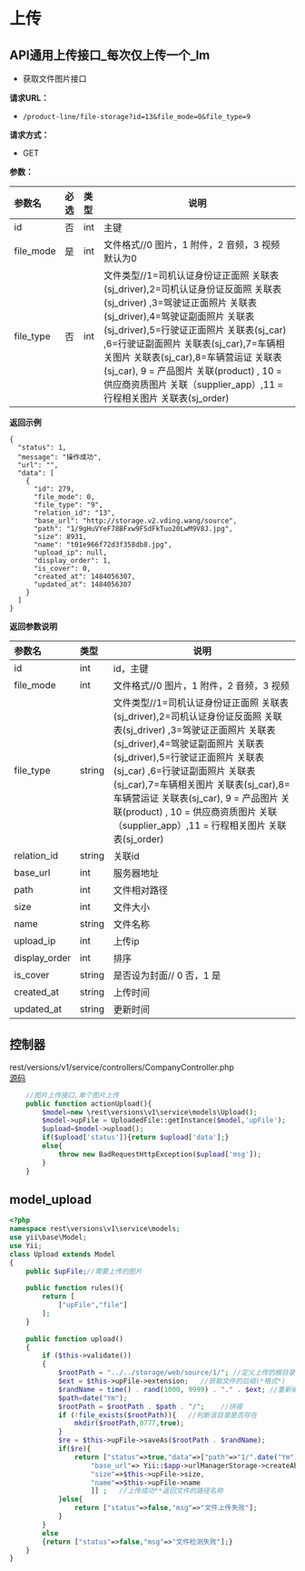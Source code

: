 # 上传

## API通用上传接口_每次仅上传一个_lm


- 获取文件图片接口

**请求URL：** 
- `/product-line/file-storage?id=13&file_mode=0&file_type=9`
  
**请求方式：**
- GET 

**参数：** 

|参数名|必选|类型|说明|
|:----    |:---|:----- |-----   |
|id |否  |int |主键  |
|file_mode |是  |int |文件格式//0 图片，1 附件，2 音频，3 视频  默认为0  |
|file_type |否  |int |文件类型//1=司机认证身份证正面照 关联表(sj_driver),2=司机认证身份证反面照 关联表(sj_driver) ,3=驾驶证正面照片 关联表(sj_driver),4=驾驶证副面照片 关联表(sj_driver),5=行驶证正面照片 关联表(sj_car) ,6=行驶证副面照片 关联表(sj_car),7=车辆相关图片 关联表(sj_car),8=车辆营运证 关联表(sj_car), 9 = 产品图片 关联(product) , 10 = 供应商资质图片 关联（supplier_app）,11 = 行程相关图片 关联表(sj_order)|

**返回示例**

``` 
{
  "status": 1,
  "message": "操作成功",
  "url": "",
  "data": [
    {
      "id": 279,
      "file_mode": 0,
      "file_type": "9",
      "relation_id": "13",
      "base_url": "http://storage.v2.vding.wang/source",
      "path": "1/9gHuVYeF78BFxw9FSdFkTuo20LwM9V8J.jpg",
      "size": 8931,
      "name": "t01e966f72d3f358db8.jpg",
      "upload_ip": null,
      "display_order": 1,
      "is_cover": 0,
      "created_at": 1484056307,
      "updated_at": 1484056307
    }
  ]
}
```

 **返回参数说明** 

|参数名|类型|说明|
|:-----  |:-----|-----                           |
|id |int   |id，主键  |
|file_mode |int   |文件格式//0 图片，1 附件，2 音频，3 视频 |
|file_type |string   |文件类型//1=司机认证身份证正面照 关联表(sj_driver),2=司机认证身份证反面照 关联表(sj_driver) ,3=驾驶证正面照片 关联表(sj_driver),4=驾驶证副面照片 关联表(sj_driver),5=行驶证正面照片 关联表(sj_car) ,6=行驶证副面照片 关联表(sj_car),7=车辆相关图片 关联表(sj_car),8=车辆营运证 关联表(sj_car), 9 = 产品图片 关联(product) , 10 = 供应商资质图片 关联（supplier_app）,11 = 行程相关图片 关联表(sj_order)|
|relation_id |string   |关联id|
|base_url |int   |服务器地址  |
|path |int   |文件相对路径  |
|size |int   |文件大小  |
|name |string   |文件名称  |
|upload_ip |int   |上传ip |
|display_order |int   |排序 |
|is_cover |string   | 是否设为封面// 0 否，1 是|
|created_at |string   | 上传时间|
|updated_at |string   | 更新时间|


## 控制器
rest/versions/v1/service/controllers/CompanyController.php  
[源码](upload_lm/CompanyController.php#L149-l158) 
```php
    //图片上传接口,单个图片上传
    public function actionUpload(){
        $model=new \rest\versions\v1\service\models\Upload();
        $model->upFile = UploadedFile::getInstance($model,'upFile');
        $upload=$model->upload();
        if($upload['status']){return $upload['data'];}
        else{
            throw new BadRequestHttpException($upload['msg']);
        }
    }

```

## model_upload

```php
<?php
namespace rest\versions\v1\service\models;
use yii\base\Model;
use Yii;
class Upload extends Model
{
    public $upFile;//需要上传的图片
    
    public function rules(){
        return [
            ["upFile","file"]
        ];
    }
    
    public function upload()      
    {  
        if ($this->validate())  
        {  
            $rootPath = "../../storage/web/source/1/"; //定义上传的根目录  
            $ext = $this->upFile->extension;   //获取文件的后缀(*格式*)  
            $randName = time() . rand(1000, 9999) . "." . $ext; //重新编译文件名称 
            $path=date("Ym");
            $rootPath = $rootPath . $path . "/";    //拼接  
            if (!file_exists($rootPath)){   //判断该目录是否存在  
                mkdir($rootPath,0777,true);  
            }  
            $re = $this->upFile->saveAs($rootPath . $randName);        //调用内置封装类**执行上传  
            if($re){  
                return ["status"=>true,"data"=>["path"=>"1/".date("Ym")."/". $randName,
                    "base_url"=> Yii::$app->urlManagerStorage->createAbsoluteUrl('/source'),
                    "size"=>$this->upFile->size,
                    "name"=>$this->upFile->name
                    ]] ;   //上传成功**返回文件的路径名称  
            }else{  
                return ["status"=>false,"msg"=>"文件上传失败"];    
            }  
        }  
        else  
        {return ["status"=>false,"msg"=>"文件检测失败"];}  
    }  
}


```